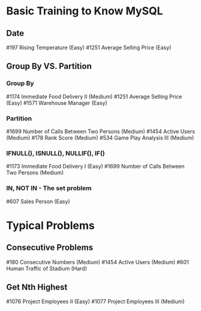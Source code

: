 # Basic Training to Know MySQL
## Date
#197 Rising Temperature (Easy)
#1251 Average Selling Price (Easy)

## Group By VS. Partition
### Group By
#1174 Immediate Food Delivery II (Medium)
#1251 Average Selling Price (Easy)
#1571 Warehouse Manager (Easy)

### Partition
#1699 Number of Calls Between Two Persons (Medium)
#1454 Active Users (Medium)
#178 Rank Score (Medium)
#534 Game Play Analysis III (Medium)

### IFNULL(), ISNULL(), NULLIF(), IF()
#1173 Immediate Food Delivery I (Easy)
#1699 Number of Calls Between Two Persons (Medium)

### IN, NOT IN - The set problem
#607 Sales Person (Easy)

# Typical Problems
## Consecutive Problems
#180 Consecutive Numbers (Medium)
#1454 Active Users (Medium)
#601 Human Traffic of Stadium (Hard)

## Get Nth Highest
#1076 Project Employees II (Easy)
#1077 Project Employees III (Medium)
